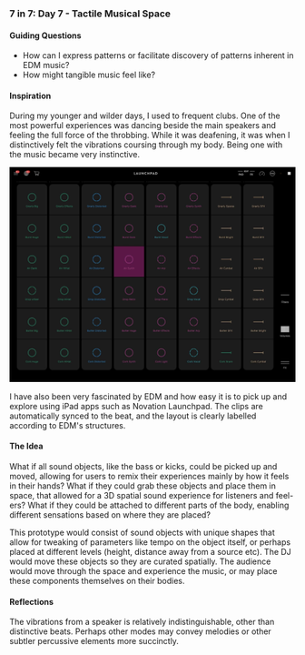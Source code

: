 ### 7 in 7: Day 7 - Tactile Musical Space ###

#### Guiding Questions ####
* How can I express patterns or facilitate discovery of patterns inherent in EDM music?
* How might tangible music feel like?

#### Inspiration ####
During my younger and wilder days, I used to frequent clubs. One of the most powerful experiences was dancing beside the main speakers and feeling the full force of the throbbing. While it was deafening, it was when I distinctively felt the vibrations coursing through my body. Being one with the music became very instinctive. <br>

 <img src="assets/launchpad.jpg" width="800">  <br>

I have also been very fascinated by EDM and how easy it is to pick up and explore using iPad apps such as Novation Launchpad. The clips are automatically synced to the beat, and the layout is clearly labelled according to EDM's structures.

#### The Idea ####
What if all sound objects, like the bass or kicks, could be picked up and moved, allowing for users to remix their experiences mainly by how it feels in their hands? What if they could grab these objects and place them in space, that allowed for a 3D spatial sound experience for listeners and feel-ers? What if they could be attached to different parts of the body, enabling different sensations based on where they are placed? 

This prototype would consist of sound objects with unique shapes that allow for tweaking of parameters like tempo on the object itself, or perhaps placed at different levels (height, distance away from a source etc). The DJ would move these objects so they are curated spatially. The audience would move through the space and experience the music, or may place these components themselves on their bodies.

#### Reflections ####
The vibrations from a speaker is relatively indistinguishable, other than distinctive beats. Perhaps other modes may convey melodies or other subtler percussive elements more succinctly.


